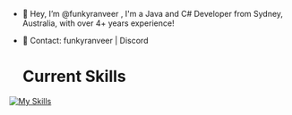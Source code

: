 - 👋 Hey, I’m @funkyranveer , I'm a Java and C# Developer from Sydney, Australia, with over 4+ years experience!
- 📱 Contact: funkyranveer | Discord 

  # Current Skills
[![My Skills](https://skillicons.dev/icons?i=java,cs,mongodb,maven,mysql,idea,visualstudio)](https://skillicons.dev)  

  
<!---
funkyranveer/funkyranveer is a ✨ special ✨ repository because its `README.md` (this file) appears on your GitHub profile.
You can click the Preview link to take a look at your changes.
--->
